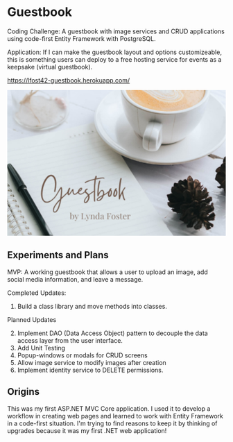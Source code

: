 # Guestbook

Coding Challenge: A guestbook with image services and CRUD applications using code-first Entity Framework with PostgreSQL.

Application: If I can make the guestbook layout and options customizeable, this is something users can deploy to a free hosting service for events as a keepsake (virtual guestbook). 

https://lfost42-guestbook.herokuapp.com/

![My App](./GuestbookUI/wwwroot/img/app.png)

## Experiments and Plans

MVP: A working guestbook that allows a user to upload an image, add social media information, and leave a message. 

Completed Updates:

1. Build a class library and move methods into classes. 

Planned Updates

2. Implement DAO (Data Access Object) pattern to decouple the data access layer from the user interface. 
3. Add Unit Testing
4. Popup-windows or modals for CRUD screens
5. Allow image service to modify images after creation
6. Implement identity service to DELETE permissions. 

## Origins

This was my first ASP.NET MVC Core application. I used it to develop a workflow in creating web pages and learned to work with Entity Framework in a code-first situation. I'm trying to find reasons to keep it by thinking of upgrades because it was my first .NET web application!